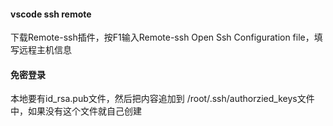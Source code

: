 #### vscode  ssh remote

下载Remote-ssh插件，按F1输入Remote-ssh Open Ssh Configuration file，填写远程主机信息

#### 免密登录

本地要有id_rsa.pub文件，然后把内容追加到  /root/.ssh/authorzied_keys文件中，如果没有这个文件就自己创建

